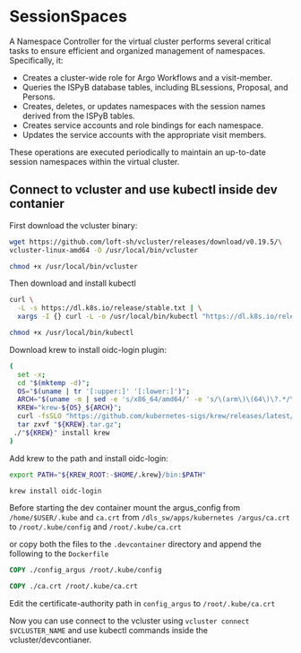 # SessionSpaces

A Namespace Controller for the virtual cluster performs several critical tasks
to ensure efficient and organized management of namespaces. Specifically, it:

* Creates a cluster-wide role for Argo Workflows and a visit-member.
* Queries the ISPyB database tables, including BLsessions, Proposal, and Persons.
* Creates, deletes, or updates namespaces with the session names derived from
  the ISPyB tables.
* Creates service accounts and role bindings for each namespace.
* Updates the service accounts with the appropriate visit members.

These operations are executed periodically to maintain an up-to-date session
namespaces within the virtual cluster.

## Connect to vcluster and use kubectl inside dev contanier

First download the vcluster binary:

```bash
wget https://github.com/loft-sh/vcluster/releases/download/v0.19.5/\
vcluster-linux-amd64 -O /usr/local/bin/vcluster

chmod +x /usr/local/bin/vcluster
```

Then download and install kubectl

```bash
curl \
  -L -s https://dl.k8s.io/release/stable.txt | \
  xargs -I {} curl -L -o /usr/local/bin/kubectl "https://dl.k8s.io/release/{}/bin/linux/amd64/kubectl"

chmod +x /usr/local/bin/kubectl
```

Download krew to install oidc-login plugin:

```bash
(
  set -x;
  cd "$(mktemp -d)";
  OS="$(uname | tr '[:upper:]' '[:lower:]')";
  ARCH="$(uname -m | sed -e 's/x86_64/amd64/' -e 's/\(arm\)\(64\)\?.*/\1\2/' -e 's/aarch64$/arm64/')";
  KREW="krew-${OS}_${ARCH}";
  curl -fsSLO "https://github.com/kubernetes-sigs/krew/releases/latest/download/${KREW}.tar.gz";
  tar zxvf "${KREW}.tar.gz";
 ./"${KREW}" install krew
)

```

Add krew to the path and install oidc-login:

```bash
export PATH="${KREW_ROOT:-$HOME/.krew}/bin:$PATH"

krew install oidc-login
```

Before starting the dev container mount the argus_config from
```/home/$USER/.kube``` and ```ca.crt``` from ```/dls_sw/apps/kubernetes
/argus/ca.crt``` to ```/root/.kube/config``` and ```/root/.kube/ca.crt```

or copy both the files to the ```.devcontainer``` directory and
append the following to the ```Dockerfile```

```Dockerfile
COPY ./config_argus /root/.kube/config

COPY ./ca.crt /root/.kube/ca.crt
```

Edit the certificate-authority path in ```config_argus``` to ```/root/.kube/ca.crt```

Now you can use connect to the vcluster using ```vcluster connect $VCLUSTER_NAME```
and use kubectl commands inside the vcluster/devcontianer.
